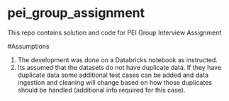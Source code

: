 # pei_group_assignment
This repo contains solution and code for PEI Group Interview Assignment

#Assumptions
1) The development was done on a Databricks notebook as instructed.
2) Its assumed that the datasets do not have duplicate data. If they have duplicate data some additional test cases can be added and data ingestion and cleaning will change based on how those duplicates should be handled (additional info required for this case).
